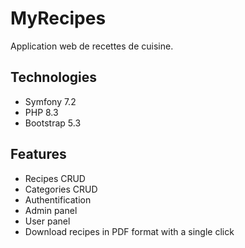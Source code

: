 # MyRecipes
Application web de recettes de cuisine.

## Technologies
- Symfony 7.2
- PHP 8.3
- Bootstrap 5.3

## Features
- Recipes CRUD
- Categories CRUD
- Authentification
- Admin panel
- User panel
- Download recipes in PDF format with a single click
